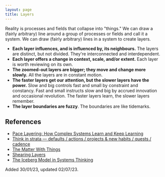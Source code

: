 ```yaml
---
layout: page
title: Layers
---
```


Reality is processes and fields that collapse into "things." We can draw a (fairly arbitrary) line around a group of processes or fields and call it a system. We can draw (fairly arbitrary) lines in a system to create layers.

- **Each layer influences, and is influenced by, its neighbours.** The layers are distinct, but not divided. They're interconnected and interdependent.
- **Each layer offers a change in context, scale, and/or extent.** Each layer is worth reviewing on its own.
- **The zoomed-out layers are bigger; they move and change more slowly.** All the layers are in constant motion. 
- **The faster layers get our attention, but the slower layers have the power.** Slow and big controls fast and small by constraint and constancy. Fast and small instructs slow and big by accrued innovation and occasional revolution. The faster layers learn, the slower layers remember.
- **The layer boundaries are fuzzy**. The boundaries are like tidemarks.

## References

- [Pace Layering: How Complex Systems Learn and Keep Learning](https://jods.mitpress.mit.edu/pub/issue3-brand/release/2)
- [Think in strata — defaults / actions / projects & new habits / quests / cadence](https://anatomy.1651.org/#0600-think-in-strata)
- [The Matter With Things](https://channelmcgilchrist.com/matter-with-things/)
- [Shearing Layers](http://www.laputan.org/mud/mud.html#ShearingLayers)
- [The Iceberg Model in Systems Thinking](https://donellameadows.org/systems-thinking-resources/)

<p class="date-added">Added 30/01/23, updated 02/07/23.</p>